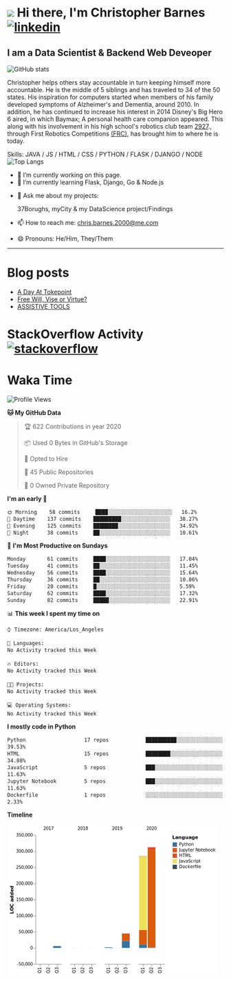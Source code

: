 # <img src="https://raw.githubusercontent.com/sidbelbase/sidbelbase/master/wave.gif" width="30px"> Hi there, I'm Christopher Barnes [<img src='https://cdn.jsdelivr.net/npm/simple-icons@3.0.1/icons/linkedin.svg' alt='linkedin' height='40'>](https://www.linkedin.com/in/chrisbarnes2000/)
<!-- [<img src='https://cdn.jsdelivr.net/npm/simple-icons@3.0.1/icons/instagram.svg' alt='instagram' height='40'>](https://www.instagram.com/dragon_dominant/)
[<img src='https://cdn.jsdelivr.net/npm/simple-icons@3.0.1/icons/twitter.svg' alt='twitter' height='40'>](https://twitter.com/Dragon_Dominant) -->

## I am a Data Scientist & Backend Web Deveoper

![GitHub stats](https://github-readme-stats.vercel.app/api?username=ChrisBarnes7404&show_icons=true&hide_title=true)

<!-- ![I am a Data Scientist](https://arturssmirnovs.github.io/github-profile-readme-generator/images/banner.png) -->

Christopher helps others stay accountable in turn keeping himself more accountable. He is the middle of 5 siblings and has traveled to 34 of the 50 states. His inspiration for computers started when members of his family developed symptoms of Alzheimer's and Dementia, around 2010. In addition, he has continued to increase his interest in 2014 Disney's Big Hero 6 aired, in which Baymax; A personal health care companion appeared. This along with his involvement in his high school's robotics club team [2927](https://frc-events.firstinspires.org/team/2927)., through First Robotics Competitions [(FRC)](https://www.firstinspires.org/robotics/frc), has brought him to where he is today.

Skills: JAVA / JS / HTML / CSS / PYTHON / FLASK / DJANGO / NODE
![Top Langs](https://github-readme-stats.vercel.app/api/top-langs/?username=ChrisBarnes7404&layout=compact)

- 🔭 I’m currently working on this page.
- 🌱 I’m currently learning Flask, Django, Go & Node.js
<!-- - 👯 I’m looking to collaborate on -  -->
<!-- - 🤔 I’m looking for help with -  -->
- 💬 Ask me about my projects:

    37Borughs, myCity & my DataScience project/Findings
- 📫 How to reach me: chris.barnes.2000@me.com
- 😄 Pronouns: He/Him, They/Them
<!-- - ⚡ Fun fact: -  -->

---

<!-- ![Profile views](https://gpvc.arturio.dev/ChrisBarnes7404) -->

# Blog posts
<!-- BLOG-POST-LIST:START -->
- [A Day At Tokepoint](https://medium.com/@christopher.barnes/a-day-at-tokepoint-f8e7b2aec53d?source=rss-1448bbd2ea82------2)
- [Free Will, Vise or Virtue?](https://medium.com/@christopher.barnes/free-will-vise-or-virtue-ca3b54a37d9?source=rss-1448bbd2ea82------2)
- [ASSISTIVE TOOLS](https://medium.com/@christopher.barnes/assistive-tools-5910f4623b15?source=rss-1448bbd2ea82------2)
<!-- BLOG-POST-LIST:END -->

# StackOverflow Activity [<img src='https://cdn.jsdelivr.net/npm/simple-icons@3.0.1/icons/stackoverflow.svg' alt='stackoverflow' height='40'>](https://stackoverflow.com/users/13986242)
<!-- STACKOVERFLOW:START -->
<!-- STACKOVERFLOW:END -->

# Waka Time
<!--START_SECTION:waka-->
![Profile Views](http://img.shields.io/badge/Profile%20Views-83-blue)

**🐱 My GitHub Data** 

> 🏆 622 Contributions in year 2020
 > 
> 📦 Used 0 Bytes in GitHub's Storage 
 > 
> 💼 Opted to Hire
 > 
> 📜 45 Public Repositories 
 > 
> 🔑 0 Owned Private Repository 
 > 
**I'm an early 🐤** 

```text
🌞 Morning    58 commits     ████░░░░░░░░░░░░░░░░░░░░░   16.2% 
🌆 Daytime    137 commits    █████████░░░░░░░░░░░░░░░░   38.27% 
🌃 Evening    125 commits    ████████░░░░░░░░░░░░░░░░░   34.92% 
🌙 Night      38 commits     ██░░░░░░░░░░░░░░░░░░░░░░░   10.61%

```
📅 **I'm Most Productive on Sundays** 

```text
Monday       61 commits     ████░░░░░░░░░░░░░░░░░░░░░   17.04% 
Tuesday      41 commits     ██░░░░░░░░░░░░░░░░░░░░░░░   11.45% 
Wednesday    56 commits     ████░░░░░░░░░░░░░░░░░░░░░   15.64% 
Thursday     36 commits     ██░░░░░░░░░░░░░░░░░░░░░░░   10.06% 
Friday       20 commits     █░░░░░░░░░░░░░░░░░░░░░░░░   5.59% 
Saturday     62 commits     ████░░░░░░░░░░░░░░░░░░░░░   17.32% 
Sunday       82 commits     █████░░░░░░░░░░░░░░░░░░░░   22.91%

```


📊 **This week I spent my time on** 

```text
⌚︎ Timezone: America/Los_Angeles

💬 Languages: 
No Activity tracked this Week

🔥 Editors: 
No Activity tracked this Week

🐱‍💻 Projects: 
No Activity tracked this Week

💻 Operating Systems: 
No Activity tracked this Week

```

**I mostly code in Python** 

```text
Python                   17 repos            ██████████░░░░░░░░░░░░░░░   39.53% 
HTML                     15 repos            ████████░░░░░░░░░░░░░░░░░   34.88% 
JavaScript               5 repos             ███░░░░░░░░░░░░░░░░░░░░░░   11.63% 
Jupyter Notebook         5 repos             ███░░░░░░░░░░░░░░░░░░░░░░   11.63% 
Dockerfile               1 repos             ░░░░░░░░░░░░░░░░░░░░░░░░░   2.33%

```


**Timeline**

![Chart not found](https://github.com/ChrisBarnes7404/ChrisBarnes7404/blob/master/charts/bar_graph.png) 


<!--END_SECTION:waka-->

<!-- ### Readme inspiration from

[<img align="left" src="https://github-readme-stats.vercel.app/api/pin/?username=arturssmirnovs&repo=github-profile-readme-generator" />
](https://github.com/arturssmirnovs/github-profile-readme-generator)

[<img src="https://github-readme-stats.vercel.app/api/pin/?username=anuraghazra&repo=github-readme-stats" />
](https://github.com/anuraghazra/github-readme-stats)

<br>

[<img align="left" src="https://github-readme-stats.vercel.app/api/pin/?username=gautamkrishnar&repo=blog-post-workflow" />
](https://github.com/gautamkrishnar/blog-post-workflow)

[<img src="https://github-readme-stats.vercel.app/api/pin/?username=anmol098&repo=waka-readme-stats" />
](https://github.com/anmol098/waka-readme-stats)

<br>

[<img align="left" src="https://github-readme-stats.vercel.app/api/pin/?username=avinal&repo=Profile-Readme-WakaTime" />
](https://github.com/avinal/Profile-Readme-WakaTime)

-->

